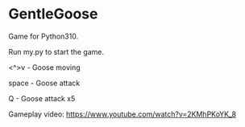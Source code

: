 # GentleGoose

Game for Python310.

Run my.py to start the game.

<^>v - Goose moving

space - Goose attack

Q - Goose attack x5

Gameplay video: https://www.youtube.com/watch?v=2KMhPKoYK_8
